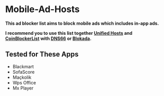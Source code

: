 # Mobile-Ad-Hosts
**This ad blocker list aims to block mobile ads which includes in-app ads.**

**I recommend you to use this list together [Unified Hosts](https://raw.githubusercontent.com/StevenBlack/hosts/master/hosts) and [CoinBlockerList](https://raw.githubusercontent.com/ZeroDot1/CoinBlockerLists/master/hosts_browser) with [DNS66](https://github.com/julian-klode/dns66) or [Blokada](https://f-droid.org/packages/org.blokada.alarm/).**

## Tested for These Apps
* Blackmart
* SofaScore
* Maçkolik
* Wps Office
* Mx Player
